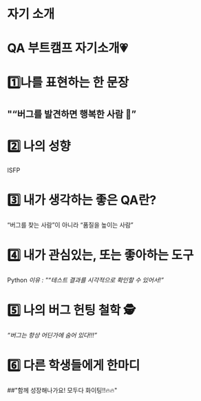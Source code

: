 # 자기 소개

#   QA 부트캠프 자기소개💗

# 1️⃣나를 표현하는 한 문장
## "“버그를 발견하면 행복한 사람 🐞”

# 2️⃣ 나의 성향
ISFP

# 3️⃣ 내가 생각하는 좋은 QA란?
“버그를 찾는 사람”이 아니라 “품질을 높이는 사람”

# 4️⃣ 내가 관심있는, 또는 좋아하는 도구 
Python
_이유 : "“테스트 결과를 시각적으로 확인할 수 있어서!”_

# 5️⃣ 나의 버그 헌팅 철학 🕵️
_“버그는 항상 어딘가에 숨어 있다!!!”_

# 6️⃣ 다른 학생들에게 한마디 
##"함께 성장해나가요! 모두다 화이팅!!🔥🔥"